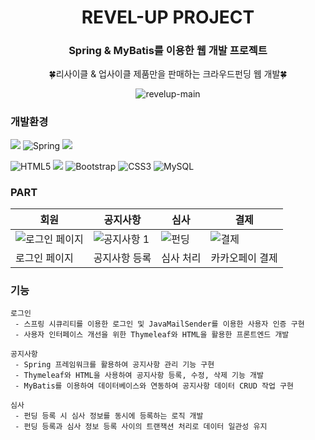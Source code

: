<div align="center">
  
# REVEL-UP PROJECT

### Spring & MyBatis를 이용한 웹 개발 프로젝트
🍀리사이클 & 업사이클 제품만을 판매하는 크라우드펀딩 웹 개발🍀

![revelup-main](https://github.com/her9797/semi-project/assets/153487372/ad5c94cf-d322-463a-bbb2-5770f3ad1065)

</div>

### 개발환경

<img src="https://img.shields.io/badge/java-007396?style=for-the-badge&logo=OpenJDK&logoColor=white"> ![Spring](https://img.shields.io/badge/spring-%236DB33F.svg?style=for-the-badge&logo=spring&logoColor=white) <img src="https://img.shields.io/badge/Thymeleaf-005F0F?style=for-the-badge&logo=Thymeleaf&logoColor=white">

![HTML5](https://img.shields.io/badge/html5-%23E34F26.svg?style=for-the-badge&logo=html5&logoColor=white) <img src="https://img.shields.io/badge/JavaScript-F7DF1E?style=for-the-badge&logo=JavaScript&logoColor=white"> ![Bootstrap](https://img.shields.io/badge/bootstrap-%238511FA.svg?style=for-the-badge&logo=bootstrap&logoColor=white) ![CSS3](https://img.shields.io/badge/css3-%231572B6.svg?style=for-the-badge&logo=css3&logoColor=white) ![MySQL](https://img.shields.io/badge/mysql-4479A1.svg?style=for-the-badge&logo=mysql&logoColor=white)


### PART

|회원|공지사항|심사|결제|
|---|---|---|---|
|![로그인 페이지](https://github.com/her9797/semi-project/assets/153487372/630e9faf-1a58-4a2e-9268-206b4c33a056)|![공지사항 1](https://github.com/her9797/semi-project/assets/153487372/241697e8-a64e-48f1-aadb-bd24987bd2cc)|![펀딩](https://github.com/her9797/semi-project/assets/153487372/04220ed0-33f8-4f8c-baf4-748a78a4764e)|![결제](https://github.com/her9797/semi-project/assets/153487372/502a647e-bfc6-4b74-9ccf-6727e5f7f340)|
|로그인 페이지|공지사항 등록|심사 처리|카카오페이 결제|


### 기능
```
로그인
 - 스프링 시큐리티를 이용한 로그인 및 JavaMailSender를 이용한 사용자 인증 구현
 - 사용자 인터페이스 개선을 위한 Thymeleaf와 HTML을 활용한 프론트엔드 개발

공지사항
 - Spring 프레임워크를 활용하여 공지사항 관리 기능 구현
 - Thymeleaf와 HTML을 사용하여 공지사항 등록, 수정, 삭제 기능 개발
 - MyBatis를 이용하여 데이터베이스와 연동하여 공지사항 데이터 CRUD 작업 구현

심사
 - 펀딩 등록 시 심사 정보를 동시에 등록하는 로직 개발
 - 펀딩 등록과 심사 정보 등록 사이의 트랜잭션 처리로 데이터 일관성 유지

```
